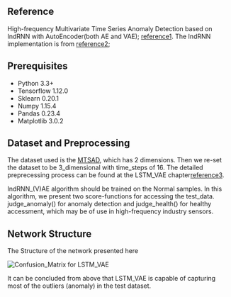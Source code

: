 ## Reference
High-frequency Multivariate Time Series Anomaly Detection based on IndRNN with AutoEncoder(both AE and VAE);
[reference1](https://github.com/twairball/keras_lstm_vae). The IndRNN implementation is from 
[reference2](https://github.com/batzner/indrnn);


## Prerequisites
* Python 3.3+
* Tensorflow 1.12.0
* Sklearn 0.20.1
* Numpy 1.15.4
* Pandas 0.23.4
* Matplotlib 3.0.2

## Dataset and Preprocessing
The dataset used is the [MTSAD](https://github.com/jsonbruce/MTSAnomalyDetection), which has 2 dimensions. 
Then we re-set the dataset to be 3_dimensional with time_steps of 16. The detailed preprecessing process can be found at 
the LSTM_VAE chapter[reference3](https://github.com/SchindlerLiang/VAE-for-Anomaly-Detection/blob/master/LSTM_VAE/utils.py).

IndRNN_(V)AE algorithm should be trained on the Normal samples. In this algorithm, we present two score-functions for accessing the test_data. judge_anomaly() for anomaly detection and judge_health() for healthy accessment, which may be of use in high-frequency industry sensors.


## Network Structure
The Structure of the network presented here 

![Confusion_Matrix for LSTM_VAE](https://github.com/SchindlerLiang/VAE-for-Anomaly-Detection/blob/master/LSTM_VAE/LSTM_VAE.png)

It can be concluded from above that LSTM_VAE is capable of capturing most of the outliers (anomaly) in the test dataset.

